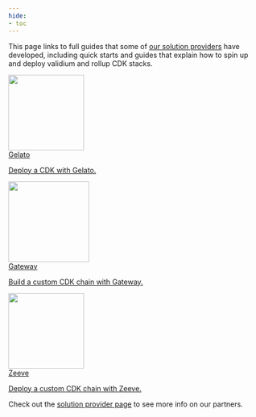 ```yaml
---
hide:
- toc
---
```


This page links to full guides that some of [our solution providers](https://ecosystem.polygon.technology/spn/explore/) have developed, including quick starts and guides that explain how to spin up and deploy validium and rollup CDK stacks.

<div class="grid-container">
   <div class="grid-item">
      <a href="https://docs.gelato.network/developer-services/deploy-your-l2-chain">
         <div><img src="/img/cdk/gelato.png" loading="lazy" style="width: 150px; float;right" ></div>
            <div class="product-list-item-header">
               <div class="feature-card-heading">Gelato</div>
            </div>
         <p class="feature-paragraph">Deploy a CDK with Gelato.</p>
      </a>
   </div>
   <div class="grid-item">
      <a href="https://presto.gateway.fm/">
         <div><img src="/img/cdk/gateway.png" loading="lazy" style="width: 160px; float;right" ></div>
            <div class="product-list-item-header">
               <div class="feature-card-heading">Gateway</div>
            </div>
         <p class="feature-paragraph">Build a custom CDK chain with Gateway. </p>
      </a>
   </div>
   <div class="grid-item">
      <a href="https://docs.zeeve.io/rollups/polygon-cdk-zkrollups/quick-start-guide">
         <div><img src="/img/cdk/zeeve.png" loading="lazy" style="width: 150px; float;right" ></div>
            <div class="product-list-item-header">
               <div class="feature-card-heading">Zeeve</div>
            </div>
         <p class="feature-paragraph">Deploy a custom CDK chain with Zeeve.</p>
      </a>
   </div>
</div>

Check out the [solution provider page](https://ecosystem.polygon.technology/spn/explore/) to see more info on our partners.